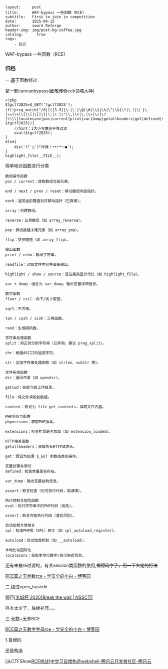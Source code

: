 ```
layout:     post
title:      WAF-bypass 一些函数（RCE)
subtitle:   First to join in competition
date:       2025-04-15
author:     sword Reforge
header-img: img/post-bg-coffee.jpg
catalog: 	  true
tags:
    - 知识
```



WAF-bypass 一些函数（RCE)

### 归档

一.基于函数绕过

拿一题cancanbypass(~~致敬传奇ccb领域大神~~)

```
<?php
$tgctf2025=$_GET['tgctf2025'];
if(!preg_match("/0|1|[3-9]|\~|\`|\@|\#|\\$|\%|\^|\&|\*|\（|\）|\-|\=|\+|\{|\[|\]|\}|\:|\'|\"|\,|\<|\.|\>|\/|\?|\\\\|localeconv|pos|current|print|var|dump|getallheaders|get|defined|str|split|spl|autoload|extensions|eval|phpversion|floor|sqrt|tan|cosh|sinh|ceil|chr|dir|getcwd|getallheaders|end|next|prev|reset|each|pos|current|array|reverse|pop|rand|flip|flip|rand|content|echo|readfile|highlight|show|source|file|assert/i", $tgctf2025)){
    //hint：i大小写兼容平等过滤
    eval($tgctf2025);
}
else{
    die('(╯‵□′)╯炸弹！•••*～●');
}
highlight_file(__FILE__);
```

简单地对函数进行分类

```fun
数组操作函数
pos / current：获取数组当前元素。

end / next / prev / reset：移动数组内部指针。

each：返回当前键值对并移动指针（已弃用）。

array：创建数组。

reverse：反转数组（如 array_reverse）。

pop：弹出数组末尾元素（如 array_pop）。

flip：交换键值（如 array_flip）。

输出函数
print / echo：输出字符串。

readfile：读取文件内容并直接输出。

highlight / show / source：语法高亮显示代码（如 highlight_file）。

var + dump：组合为 var_dump，输出变量详细信息。

数学函数
floor / ceil：向下/向上取整。

sqrt：平方根。

tan / cosh / sinh：三角函数。

rand：生成随机数。

字符串处理函数
split：用正则分割字符串（已弃用，建议 preg_split）。

chr：根据ASCII码返回字符。

str：泛指字符串处理函数（如 strlen、substr 等）。

文件系统函数
dir：遍历目录（如 opendir）。

getcwd：获取当前工作目录。

file：将文件读取到数组。

content：假设为 file_get_contents，读取文件内容。

PHP信息与配置
phpversion：获取PHP版本。

extensions：检查扩展是否加载（如 extension_loaded）。

HTTP相关函数
getallheaders：获取所有HTTP请求头。

get：假设为处理 $_GET 参数或类似操作。

变量处理与调试
defined：检查常量是否存在。

var_dump：输出变量结构信息。

assert：断言检查（也可执行代码，需谨慎）。

执行控制与危险函数
eval：执行字符串中的PHP代码（高危）。

assert：断言可能执行代码（潜在风险）。

自动加载与类相关
spl：标准PHP库（SPL）相关（如 spl_autoload_register）。

autoload：自动加载机制（如 __autoload）。

本地化与国际化
localeconv：获取本地化数字/货币格式信息。

```

还有未被re过滤的，有关session类函数的使用,~~懒得码字了，用一下大佬的打法~~

[RCE篇之无参数rce - 学安全的小白 - 博客园](https://www.cnblogs.com/pursue-security/p/15406272.html#_label1_2)

二.绕过open_basedir

题目[[羊城杯 2020\]Break the wall | NSSCTF](https://www.nssctf.cn/problem/1420)

样本太少了，后续补充。。。

三.无数+无参RCE

[RCE篇之无数字字母rce - 学安全的小白 - 博客园](https://www.cnblogs.com/pursue-security/p/15404150.html)

1.自增码

还是构造

[从CTFShow[RCE挑战\]中学习自增构造webshell-腾讯云开发者社区-腾讯云](https://cloud.tencent.com/developer/article/2288274)



